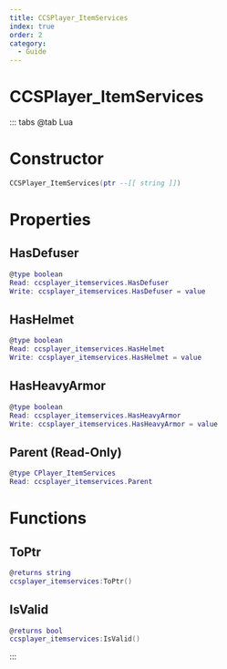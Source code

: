 ```yaml
---
title: CCSPlayer_ItemServices
index: true
order: 2
category:
  - Guide
---
```


# CCSPlayer_ItemServices

::: tabs
@tab Lua
# Constructor
```lua
CCSPlayer_ItemServices(ptr --[[ string ]])
```
# Properties
## HasDefuser 
```lua
@type boolean
Read: ccsplayer_itemservices.HasDefuser
Write: ccsplayer_itemservices.HasDefuser = value
```
## HasHelmet 
```lua
@type boolean
Read: ccsplayer_itemservices.HasHelmet
Write: ccsplayer_itemservices.HasHelmet = value
```
## HasHeavyArmor 
```lua
@type boolean
Read: ccsplayer_itemservices.HasHeavyArmor
Write: ccsplayer_itemservices.HasHeavyArmor = value
```
## Parent (Read-Only)
```lua
@type CPlayer_ItemServices
Read: ccsplayer_itemservices.Parent
```
# Functions
## ToPtr
```lua
@returns string
ccsplayer_itemservices:ToPtr()
```
## IsValid
```lua
@returns bool
ccsplayer_itemservices:IsValid()
```

:::